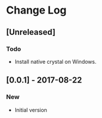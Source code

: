 # Change Log

## [Unreleased]
### Todo
- Install native crystal on Windows.

## [0.0.1] - 2017-08-22
### New
- Initial version